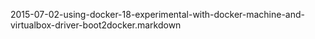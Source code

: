 2015-07-02-using-docker-18-experimental-with-docker-machine-and-virtualbox-driver-boot2docker.markdown